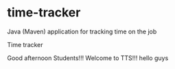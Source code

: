 # time-tracker
Java (Maven) application for tracking time on the job

Time tracker

Good afternoon Students!!!
Welcome to TTS!!!
hello guys
